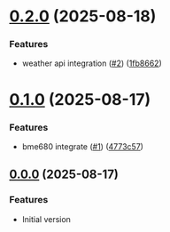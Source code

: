 # [0.2.0](https://github.com/MrHogun/ESP32WeatherStation/compare/v0.1.0...v0.2.0) (2025-08-18)


### Features

* weather api integration ([#2](https://github.com/MrHogun/ESP32WeatherStation/issues/2)) ([1fb8662](https://github.com/MrHogun/ESP32WeatherStation/commit/1fb86621171bcd3d1ff07b6c77e097d5beb5e358))

# [0.1.0](https://github.com/MrHogun/ESP32WeatherStation/compare/v0.0.0...v0.1.0) (2025-08-17)


### Features

* bme680 integrate ([#1](https://github.com/MrHogun/ESP32WeatherStation/issues/1)) ([4773c57](https://github.com/MrHogun/ESP32WeatherStation/commit/4773c57adfc9d4c6011ba7bc09b1c09ef11cf477))

## [0.0.0](https://github.com/MrHogun/ESP32WeatherStation/releases/tag/v0.0.0) (2025-08-17)

### Features
* Initial version
